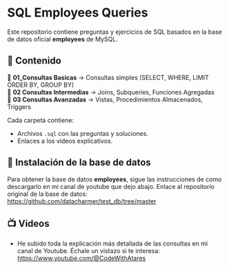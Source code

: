 # SQL Employees Queries 

Este repositorio contiene preguntas y ejercicios de SQL basados en la base de datos oficial **employees** de MySQL.

## 📌 Contenido

📁 **01_Consultas Basicas** → Consultas simples (SELECT, WHERE, LIMIT ORDER BY, GROUP BY)  
📁 **02 Consultas Intermedias** → Joins, Subqueries, Funciones Agregadas  
📁 **03 Consultas Avanzadas** → Vistas, Procedimientos Almacenados, Triggers  

Cada carpeta contiene:
- Archivos `.sql` con las preguntas y soluciones.
- Enlaces a los videos explicativos.

## 🔧 Instalación de la base de datos

Para obtener la base de datos **employees**, sigue las instrucciones de como descargarlo en mi canal de youtube que dejo abajo.
Enlace al repositorio original de la base de datos: https://github.com/datacharmer/test_db/tree/master

## 📺 Videos
- He subido toda la explicación más detallada de las consultas en mi canal de Youtube. Échale un vistazo si te interesa: https://www.youtube.com/@CodeWithAtares
